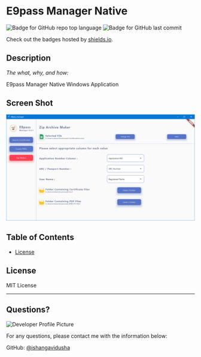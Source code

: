 # E9pass Manager Native

  ![Badge for GitHub repo top language](https://img.shields.io/github/languages/top/ishangavidusha/E9pass-Manager-Native?style=flat&logo=appveyor) ![Badge for GitHub last commit](https://img.shields.io/github/last-commit/ishangavidusha/E9pass-Manager-Native?style=flat&logo=appveyor)
  
  Check out the badges hosted by [shields.io](https://shields.io/).
  
  
  ## Description 
  
  *The what, why, and how:* 
  
  E9pass Manager Native Windows Application

  ## Screen Shot

  ![](screen_shots/zipView.PNG)

  ## Table of Contents
  * [License](#license)
  
  ## License
  
  MIT License
  
  ---
  
  ## Questions?
  
  ![Developer Profile Picture](https://avatars1.githubusercontent.com/u/23151210?v=4) 
  
  For any questions, please contact me with the information below:
 
  GitHub: [@ishangavidusha](https://api.github.com/users/ishangavidusha)
  